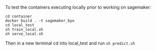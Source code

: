 To test the containers executing locally prior to working on sagemaker:

```
cd container
docker build . -t sagemaker_byo
cd local_test
sh train_local.sh
sh serve_local.sh
```

Then in a new terminal cd into local_test and run ```sh predict.sh```